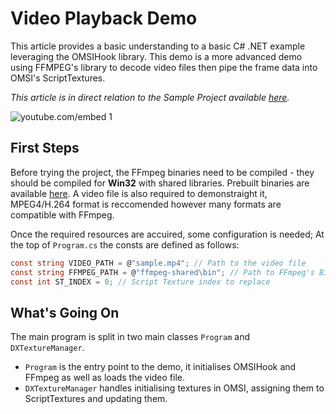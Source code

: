 # Video Playback Demo

This article provides a basic understanding to a basic C# .NET example leveraging the OMSIHook library. This demo is a more advanced demo using FFMPEG's library to decode video files then pipe the frame data into OMSI's ScriptTextures.

_This article is in direct relation to the Sample Project available [here](https://github.com/space928/Omsi-Extensions/tree/main/_OmsiHookExamples/Video_Demo)._

![youtube.com/embed 1](https://www.youtube.com/embed/61sMzpSCn0M)

## First Steps
Before trying the project, the FFmpeg binaries need to be compiled - they should be compiled for **Win32** with shared libraries. Prebuilt binaries are available [here](https://rwijnsma.home.xs4all.nl/files/ffmpeg/).
A video file is also required to demonstraight it, MPEG4/H.264 format is reccomended however many formats are compatible with FFmpeg.

Once the required resources are accuired, some configuration is needed; At the top of `Program.cs` the consts are defined as follows:
```cs
const string VIDEO_PATH = @"sample.mp4"; // Path to the video file
const string FFMPEG_PATH = @"ffmpeg-shared\bin"; // Path to FFmpeg's Binaries
const int ST_INDEX = 0; // Script Texture index to replace
```

## What's Going On

The main program is split in two main classes `Program` and `DXTextureManager`.
 - `Program` is the entry point to the demo, it initialises OMSIHook and FFmpeg as well as loads the video file.
 - `DXTextureManager` handles initialising textures in OMSI, assigning them to ScriptTextures and updating them.

